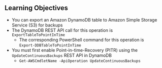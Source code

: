 ## Learning Objectives

* You can export an Amazon DynamoDB table to Amazon Simple Storage Service (S3) for backups
* The DynamoDB REST API call for this operation is `ExportTableToPointInTime`
  * The corresponding PowerShell command for this operation is `Export-DDBTableToPointInTime`
* You must first enable Point-in-time-Recovery (PITR) using the `UpdateContinuousBackups` REST API in DynamoDB
  * `Get-AWSCmdletName -ApiOperation UpdateContinuousBackups`